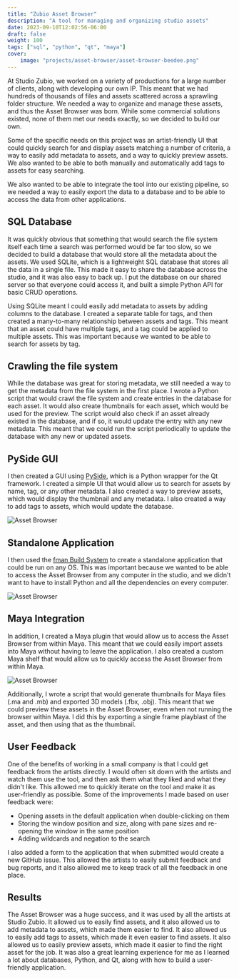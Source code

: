 ```yaml
---
title: "Zubio Asset Browser"
description: "A tool for managing and organizing studio assets"
date: 2023-09-10T12:02:56-06:00
draft: false
weight: 100
tags: ["sql", "python", "qt", "maya"]
cover:
    image: "projects/asset-browser/asset-browser-beedee.png"
---
```


At Studio Zubio, we worked on a variety of productions for a large number of clients, along with developing our own IP. This meant that we had hundreds of thousands of files and assets scattered across a sprawling folder structure. We needed a way to organize and manage these assets, and thus the Asset Browser was born. While some commercial solutions existed, none of them met our needs exactly, so we decided to build our own.

Some of the specific needs on this project was an artist-friendly UI that could quickly search for and display assets matching a number of criteria, a way to easily add metadata to assets, and a way to quickly preview assets. We also wanted to be able to both manually and automatically add tags to assets for easy searching.

We also wanted to be able to integrate the tool into our existing pipeline, so we needed a way to easily export the data to a database and to be able to access the data from other applications.

## SQL Database

It was quickly obvious that something that would search the file system itself each time a search was performed would be far too slow, so we decided to build a database that would store all the metadata about the assets. We used SQLite, which is a lightweight SQL database that stores all the data in a single file. This made it easy to share the database across the studio, and it was also easy to back up. I put the database on our shared server so that everyone could access it, and built a simple Python API for basic CRUD operations.

Using SQLite meant I could easily add metadata to assets by adding columns to the database. I created a separate table for tags, and then created a many-to-many relationship between assets and tags. This meant that an asset could have multiple tags, and a tag could be applied to multiple assets. This was important because we wanted to be able to search for assets by tag.

## Crawling the file system

While the database was great for storing metadata, we still needed a way to get the metadata from the file system in the first place. I wrote a Python script that would crawl the file system and create entries in the database for each asset. It would also create thumbnails for each asset, which would be used for the preview. The script would also check if an asset already existed in the database, and if so, it would update the entry with any new metadata. This meant that we could run the script periodically to update the database with any new or updated assets.

## PySide GUI

I then created a GUI using [PySide](https://pypi.org/project/PySide2/), which is a Python wrapper for the Qt framework. I created a simple UI that would allow us to search for assets by name, tag, or any other metadata. I also created a way to preview assets, which would display the thumbnail and any metadata. I also created a way to add tags to assets, which would update the database.

![Asset Browser](/projects/asset-browser/asset-browser-beedee.png)

## Standalone Application

I then used the [fman Build System](https://build-system.fman.io/) to create a standalone application that could be run on any OS. This was important because we wanted to be able to access the Asset Browser from any computer in the studio, and we didn't want to have to install Python and all the dependencies on every computer.

![Asset Browser](/projects/asset-browser/asset-browser-windows.png)

## Maya Integration

In addition, I created a Maya plugin that would allow us to access the Asset Browser from within Maya. This meant that we could easily import assets into Maya without having to leave the application. I also created a custom Maya shelf that would allow us to quickly access the Asset Browser from within Maya.

![Asset Browser](/projects/asset-browser/asset-browser-maya.png)

Additionally, I wrote a script that would generate thumbnails for Maya files (.ma and .mb) and exported 3D models (.fbx, .obj). This meant that we could preview these assets in the Asset Browser, even when not running the browser within Maya. I did this by exporting a single frame playblast of the asset, and then using that as the thumbnail.

## User Feedback

One of the benefits of working in a small company is that I could get feedback from the artists directly. I would often sit down with the artists and watch them use the tool, and then ask them what they liked and what they didn't like. This allowed me to quickly iterate on the tool and make it as user-friendly as possible. Some of the improvements I made based on user feedback were:

- Opening assets in the default application when double-clicking on them
- Storing the window position and size, along with pane sizes and re-opening the window in the same position
- Adding wildcards and negation to the search

I also added a form to the application that when submitted would create a new GitHub issue. This allowed the artists to easily submit feedback and bug reports, and it also allowed me to keep track of all the feedback in one place.

## Results

The Asset Browser was a huge success, and it was used by all the artists at Studio Zubio. It allowed us to easily find assets, and it also allowed us to add metadata to assets, which made them easier to find. It also allowed us to easily add tags to assets, which made it even easier to find assets. It also allowed us to easily preview assets, which made it easier to find the right asset for the job. It was also a great learning experience for me as I learned a lot about databases, Python, and Qt, along with how to build a user-friendly application.
